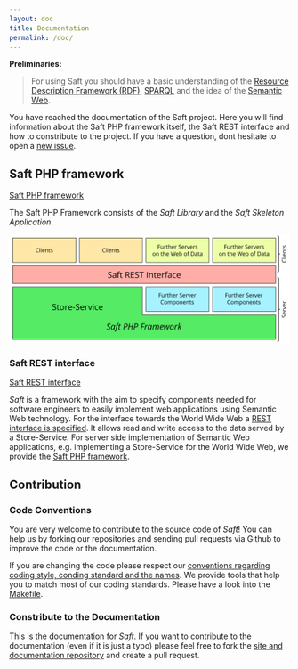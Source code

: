 ```yaml
---
layout: doc
title: Documentation
permalink: /doc/
---
```


**Preliminaries:**

> For using Saft you should have a basic understanding of the [Resource Description Framework (RDF)](https://en.wikipedia.org/wiki/Resource_Description_Framework), [SPARQL](https://en.wikipedia.org/wiki/SPARQL) and the idea of the [Semantic Web](https://en.wikipedia.org/wiki/Semantic_Web).

You have reached the documentation of the Saft project. Here you will find information about the Saft PHP framework itself, the Saft REST interface and how to constribute to the project. If you have a question, dont hesitate to open a [new issue](https://github.com/SaftIng/Saft/issues/new).

## Saft PHP framework

<a class="btn" href="phpframework">Saft PHP framework</a>

The Saft PHP Framework consists of the *Saft Library* and the *Saft Skeleton Application*. 

![Structure of the whole Saft Framework](StructureOfSaft.svg)

### Saft REST interface

<a class="btn" href="restinterface">Saft REST interface</a>

_Saft_ is a framework with the aim to specify components needed for software engineers to easily implement web applications using Semantic Web technology.
For the interface towards the World Wide Web a [REST interface is specified](restinterface).
It allows read and write access to the data served by a Store-Service.
For server side implementation of Semantic Web applications, e.g. implementing a Store-Service for the World Wide Web, we provide the [Saft PHP framework](phpframework).

## Contribution

### Code Conventions

You are very welcome to contribute to the source code of _Saft_! You can help us by forking our repositories and sending pull requests via Github to improve the code or the documentation.

If you are changing the code please respect our [conventions regarding coding style, conding standard and the names](phpframework/conventions). We provide tools that help you to match most of our coding standards. Please have a look into the [Makefile](https://github.com/SaftIng/Saft/blob/master/Makefile).

### Constribute to the Documentation
This is the documentation for _Saft_. If you want to contribute to the documentation (even if it is just a typo) please feel free to fork the [site and documentation repository](https://github.com/SaftIng/safting.github.io) and create a pull request.
